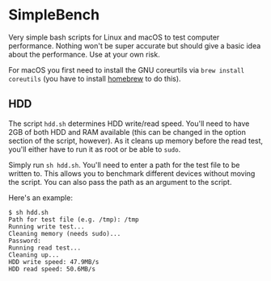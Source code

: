 # SimpleBench

Very simple bash scripts for Linux and macOS to test computer performance. Nothing won't be super accurate but should give a basic idea about the performance. Use at your own risk.

For macOS you first need to install the GNU coreurtils via ```brew install coreutils``` (you have to install [homebrew](https://brew.sh) to do this).

## HDD

The script ```hdd.sh``` determines HDD write/read speed. You'll need to have 2GB of both HDD and RAM available (this can be changed in the option section of the script, however). As it cleans up memory before the read test, you'll either have to run it as root or be able to ```sudo```.

Simply run ```sh hdd.sh```. You'll need to enter a path for the test file to be written to. This allows you to benchmark different devices without moving the script. You can also pass the path as an argument to the script.

Here's an example:

```
$ sh hdd.sh
Path for test file (e.g. /tmp): /tmp
Running write test...
Cleaning memory (needs sudo)...
Password:
Running read test...
Cleaning up...
HDD write speed: 47.9MB/s
HDD read speed: 50.6MB/s
```
